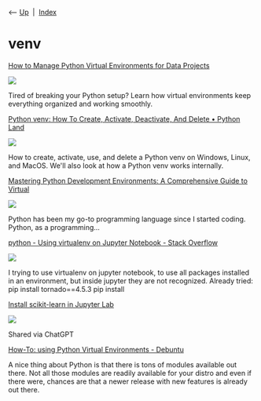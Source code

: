 <div class="nav">

⟵ [Up](index.html)  \|  [Index](index.html)

</div>

# venv

<div class="cards">

<div class="card">

<div class="card-title">

[How to Manage Python Virtual Environments for Data
Projects](https://www.statology.org/how-to-manage-python-virtual-environments-for-data-projects/)

</div>

<div class="card-image">

[![](https://www.statology.org/wp-content/uploads/2025/04/How-to-Manage-Python-Virtual-Environments-for-Data-Projects.png)](https://www.statology.org/how-to-manage-python-virtual-environments-for-data-projects/)

</div>

Tired of breaking your Python setup? Learn how virtual environments keep
everything organized and working smoothly.

</div>

<div class="card">

<div class="card-title">

[Python venv: How To Create, Activate, Deactivate, And Delete • Python
Land](https://python.land/virtual-environments/virtualenv)

</div>

<div class="card-image">

[![](https://python.land/wp-content/uploads/2021/01/python-virtual-environments.png)](https://python.land/virtual-environments/virtualenv)

</div>

How to create, activate, use, and delete a Python venv on Windows,
Linux, and MacOS. We'll also look at how a Python venv works internally.

</div>

<div class="card">

<div class="card-title">

[Mastering Python Development Environments: A Comprehensive Guide to
Virtual](https://dev.to/jaikishpai/virtual-environment-for-python-development-16jb)

</div>

<div class="card-image">

[![](https://media.dev.to/dynamic/image/width=1000,height=500,fit=cover,gravity=auto,format=auto/https%3A%2F%2Fdev-to-uploads.s3.amazonaws.com%2Fuploads%2Farticles%2Fo4dzzaxlrqqjwrhyxblw.jpg)](https://dev.to/jaikishpai/virtual-environment-for-python-development-16jb)

</div>

Python has been my go-to programming language since I started coding.
Python, as a programming...

</div>

<div class="card">

<div class="card-title">

[python - Using virtualenv on Jupyter Notebook - Stack
Overflow](https://stackoverflow.com/questions/55448244/using-virtualenv-on-jupyter-notebook)

</div>

<div class="card-image">

[![](https://cdn.sstatic.net/Sites/stackoverflow/Img/apple-touch-icon.png?v=c78bd457575a)](https://stackoverflow.com/questions/55448244/using-virtualenv-on-jupyter-notebook)

</div>

I trying to use virtualenv on jupyter notebook, to use all packages
installed in an environment, but inside jupyter they are not recognized.
Already tried: pip install tornado==4.5.3 pip install

</div>

<div class="card">

<div class="card-title">

[Install scikit-learn in Jupyter
Lab](https://chat.openai.com/share/a1f3b7aa-4b2f-44b6-89be-906996c7bf0a)

</div>

<div class="card-image">

[![](https://cdn.oaistatic.com/assets/chatgpt-share-og-u7j5uyao.webp)](https://chat.openai.com/share/a1f3b7aa-4b2f-44b6-89be-906996c7bf0a)

</div>

Shared via ChatGPT

</div>

<div class="card">

<div class="card-title">

[How-To: using Python Virtual Environments -
Debuntu](https://www.debuntu.org/how-to-using-python-virtual-environments)

</div>

A nice thing about Python is that there is tons of modules available out
there. Not all those modules are readily available for your distro and
even if there were, chances are that a newer release with new features
is already out there.

</div>

</div>
